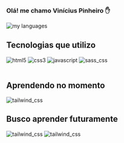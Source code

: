 ### Olá! me chamo Vinícius Pinheiro ✋

<img alt="my languages"  src="https://github-readme-stats.vercel.app/api/top-langs/?username=devLucenaPinheiro&layout=donut&theme=tokyonight&(https://github.com/devLucenaPinheiro/github-readme-stats">

## Tecnologias que utilizo

<div style="display: inline_block">
 <img align="center" alt="html5" src="https://img.shields.io/badge/HTML5-E34F26?style=for-the-badge&logo=html5&logoColor=white">
 <img align="center" alt="css3" src="https://img.shields.io/badge/CSS3-1572B6?style=for-the-badge&logo=css3&logoColor=white">
 <img align="center" alt="javascript" src="https://img.shields.io/badge/JavaScript-F7DF1E?style=for-the-badge&logo=javascript&logoColor=black">
 <img align="center" alt="sass_css" src="https://img.shields.io/badge/Sass-CC6699?style=for-the-badge&logo=sass&logoColor=white">
</div>
<br>

## Aprendendo no momento
<div style="display: inline_block">
<img align="center" alt="tailwind_css" src="https://img.shields.io/badge/React-20232A?style=for-the-badge&logo=react&logoColor=61DAFB">
</div>

## Busco aprender futuramente
<div style="display: inline_block">
<img align="center" alt="tailwind_css" src="https://img.shields.io/badge/TypeScript-007ACC?style=for-the-badge&logo=typescript&logoColor=white">
 <img align="center" alt="tailwind_css" src="https://img.shields.io/badge/Tailwind_CSS-38B2AC?style=for-the-badge&logo=tailwind-css&logoColor=white">
</div>
